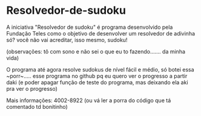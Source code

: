 # Resolvedor-de-sudoku
A iniciativa "Resolvedor de sudoku" é programa desenvolvido pela Fundação Teles como o objetivo
de desenvolver um resolvedor de adivinha só? você não vai acreditar, isso mesmo, sudoku!

(observações: tô com sono e não sei o que eu to fazendo....... da minha vida)



O programa até agora resolve sudokus de nível fácil e médio, só botei essa ~porr~..... esse programa no github pq eu quero
ver o progresso a partir daki (e poder apagar função de teste do programa, mas deixando ela aki pra ver o progresso)


Mais informações: 4002-8922 (ou vá ler a porra do código que tá comentado td bonitinho)
